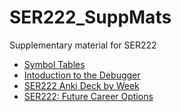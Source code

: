 # SER222_SuppMats
Supplementary material for SER222

* [Symbol Tables](_SymbolTables)
* [Intoduction to the Debugger](_DebugDemo)
* [SER222 Anki Deck by Week](_ser222SRS)
* [SER222: Future Career Options](https://youtu.be/GnRGCwCLgmM)
